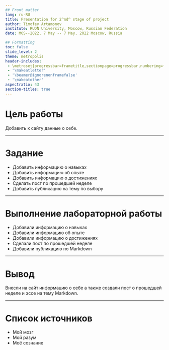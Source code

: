 ```yaml
---
## Front matter
lang: ru-RU
title: Presentation for 2^nd^ stage of project
author: Timofey Artamonov
institute: RUDN University, Moscow, Russian Federation
date: MOS--2022, 7 May -- 7 May, 2022 Moscow, Russia

## Formatting
toc: false
slide_level: 2
theme: metropolis
header-includes: 
 - \metroset{progressbar=frametitle,sectionpage=progressbar,numbering=fraction}
 - '\makeatletter'
 - '\beamer@ignorenonframefalse'
 - '\makeatother'
aspectratio: 43
section-titles: true
---
```


# Цель работы

Добавить к сайту данные о себе.

---

# Задание

* Добавить информацию о навыках
* Добавить информацию об опыте
* Добавить информацию о достижениях 
* Сделать пост по прошедшей неделе
* Добавить публикацию на тему по выбору
 
---

# Выполнение лабораторной работы

* Добавили информацию о навыках
* Добавили информацию об опыте
* Добавили информацию о достижениях 
* Сделали пост по прошедшей неделе
* Добавили публикацию по Markdown

---

# Вывод

Внесли на сайт информацию о себе а также создали пост о прошедшей неделе и эссе на тему Markdown.

---

# Список источников

* Мой мозг
* Мой разум
* Моё сознание
